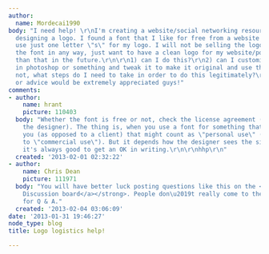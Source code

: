 ```yaml
---
author:
  name: Mordecai1990
body: "I need help! \r\nI'm creating a website/social networking resource and I am
  designing a logo. I found a font that I like for free from a website and want to
  use just one letter \"s\" for my logo. I will not be selling the logo or distributing
  the font in any way, just want to have a clean logo for my website/potentially more
  than that in the future.\r\n\r\n1) can I do this?\r\n2) can I customize the logo
  in photoshop or something and tweak it to make it original and use that? \r\n3)if
  not, what steps do I need to take in order to do this legitimately?\r\n\r\nAny help
  or advice would be extremely appreciated guys!"
comments:
- author:
    name: hrant
    picture: 110403
  body: "Whether the font is free or not, check the license agreement (or even ask
    the designer). The thing is, when you use a font for something that represents
    you (as opposed to a client) that might count as \"personal use\" (as opposed
    to \"commercial use\"). But it depends how the designer sees the situation, and
    it's always good to get an OK in writing.\r\n\r\nhhp\r\n"
  created: '2013-02-01 02:32:22'
- author:
    name: Chris Dean
    picture: 111971
  body: "You will have better luck posting questions like this on the <strong><a href=\"http://typophile.com/forum/4\">General
    Discussion board</a></strong>. People don\u2019t really come to the Blog section
    for Q & A."
  created: '2013-02-04 03:06:09'
date: '2013-01-31 19:46:27'
node_type: blog
title: Logo logistics help!

---
```

